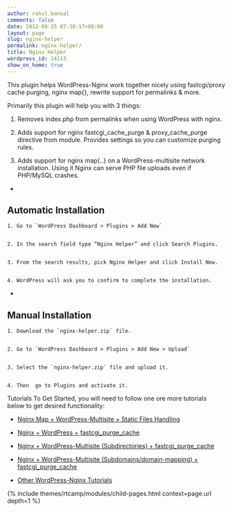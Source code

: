 ```yaml
---
author: rahul.bansal
comments: false
date: 2012-09-25 07:38:17+00:00
layout: page
slug: nginx-helper
permalink: nginx-helper/
title: Nginx Helper
wordpress_id: 14113
show_on_home: true
---
```


This plugin helps WordPress-Nginx work together nicely using fastcgi/proxy cache purging, nginx map{}, rewrite support for permalinks & more.

Primarily this plugin will help you with 3 things:




  1. Removes index.php from permalinks when using WordPress with nginx.


  2. Adds support for nginx fastcgi_cache_purge & proxy_cache_purge directive from module. Provides settings so you can customize purging rules.


  3. Adds support for nginx map{..} on a WordPress-multisite network installation. Using it Nginx can serve PHP file uploads even if PHP/MySQL crashes.




  *


## Automatic Installation




    1. Go to `WordPress Dashboard > Plugins > Add New`


    2. In the search field type “Nginx Helper” and click Search Plugins.


    3. From the search results, pick Nginx Helper and click Install Now.


    4. WordPress will ask you to confirm to complete the installation.





  *


## Manual Installation




    1. Download the `nginx-helper.zip` file.


    2. Go to `WordPress Dashboard > Plugins > Add New > Upload`


    3. Select the `nginx-helper.zip` file and upload it.


    4. Then  go to Plugins and activate it.





Tutorials To Get Started, you will need to follow one ore more tutorials below to get desired functionality:


  * [Nginx Map + WordPress-Multisite + Static Files Handling](https://rtcamp.com/tutorials/nginx-maps-wordpress-multisite-static-files-handling/)


  * [Nginx + WordPress + fastcgi_purge_cache](https://rtcamp.com/tutorials/wordpress-nginx-fastcgi-cache-purge-conditional/)


  * [Nginx + WordPress-Multisite (Subdirectories) + fastcgi_purge_cache](https://rtcamp.com/tutorials/wordpress-multisite-subdirectories-nginx-fastcgi-cache-purge/)


  * [Nginx + WordPress-Multisite (Subdomains/domain-mapping) + fastcgi_purge_cache](https://rtcamp.com/tutorials/wordpress-multisite-subdomains-domain-mapping-nginx-fastcgi-cache-purge/)


  * [Other WordPress-Nginx Tutorials](https://rtcamp.com/wordpress-nginx/tutorials/)

{% include themes/rtcamp/modules/child-pages.html context=page.url depth=1 %}
